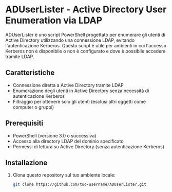 # ADUserLister - Active Directory User Enumeration via LDAP

ADUserLister è uno script PowerShell progettato per enumerare gli utenti di Active Directory utilizzando una connessione LDAP, evitando l'autenticazione Kerberos. Questo script è utile per ambienti in cui l'accesso Kerberos non è disponibile o non è configurato e dove è possibile accedere tramite LDAP.

## Caratteristiche

- Connessione diretta a Active Directory tramite LDAP
- Enumerazione degli utenti in Active Directory senza necessità di autenticazione Kerberos
- Filtraggio per ottenere solo gli utenti (esclusi altri oggetti come computer o gruppi)

## Prerequisiti

- PowerShell (versione 3.0 o successiva)
- Accesso alla directory LDAP del dominio specificato
- Permessi di lettura su Active Directory (senza autenticazione Kerberos)

## Installazione

1. Clona questo repository sul tuo ambiente locale:
   ```bash
   git clone https://github.com/tuo-username/ADUserLister.git
